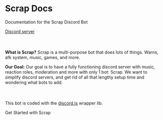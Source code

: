 
# Scrap Docs

Documentation for the Scrap Discord Bot

[Discord server](https://discord.gg/k6bMcs8CKA) 
<br/><br/>
<br/><br/>
**What is Scrap?** 
Scrap is a multi-purpose bot that does lots of things. Warns, afk system, music, games, and more. 

**Our Goal:** 
Our goal is to have a fully functioning discord server with music, reaction roles, moderation and more with only 1 bot: Scrap. We want to simplify discord servers, and get rid of all that lengthy setup time and wondering what bots to add.
<br/><br/>
<br/><br/>
This bot is coded with the [discord.js](discord.js.org) wrapper lib.

Get Started with Scrap
